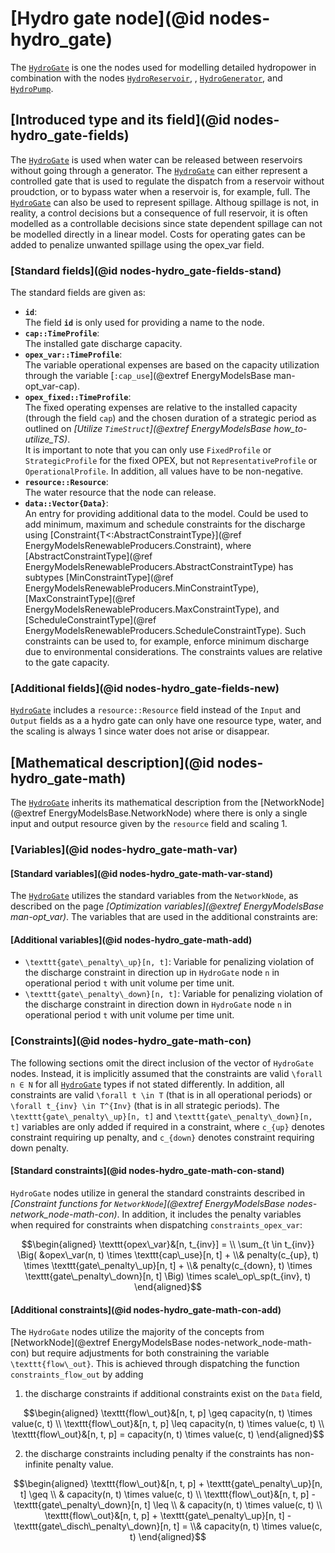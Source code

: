 # [Hydro gate node](@id nodes-hydro_gate)

The [`HydroGate`](@ref) is one the nodes used for modelling detailed hydropower in combination with the nodes [`HydroReservoir`](@ref), , [`HydroGenerator`](@ref), and [`HydroPump`](@ref).

## [Introduced type and its field](@id nodes-hydro_gate-fields)
The [`HydroGate`](@ref) is used when water can be released between reservoirs without going through a generator. The [`HydroGate`](@ref) can either represent a controlled gate that is used to regulate the dispatch from a reservoir without proudction, or to bypass water when a reservoir is, for example, full. The [`HydroGate`](@ref) can also be used to represent spillage. Althoug spillage is not, in reality, a control decisions but a consequence of full reservoir, it is often modelled as a controllable decisions since state dependent spillage can not be modelled directly in a linear model. Costs for operating gates can be added to penalize unwanted spillage using the opex_var field.

### [Standard fields](@id nodes-hydro_gate-fields-stand)
The standard fields are given as:

- **`id`**:\
  The field **`id`** is only used for providing a name to the node.
- **`cap::TimeProfile`**:\
  The installed gate discharge capacity.
- **`opex_var::TimeProfile`**:\
  The variable operational expenses are based on the capacity utilization through the variable [`:cap_use`](@extref EnergyModelsBase man-opt_var-cap).
- **`opex_fixed::TimeProfile`**:\
  The fixed operating expenses are relative to the installed capacity (through the field `cap`) and the chosen duration of a strategic period as outlined on *[Utilize `TimeStruct`](@extref EnergyModelsBase how_to-utilize_TS)*.\
  It is important to note that you can only use `FixedProfile` or `StrategicProfile` for the fixed OPEX, but not `RepresentativeProfile` or `OperationalProfile`.
  In addition, all values have to be non-negative.
- **`resource::Resource`**:\
  The water resource that the node can release.
- **`data::Vector{Data}`**:\
  An entry for providing additional data to the model. Could be used to add minimum, maximum and schedule constraints for the discharge using [Constraint{T<:AbstractConstraintType}](@ref EnergyModelsRenewableProducers.Constraint), where [AbstractConstraintType](@ref EnergyModelsRenewableProducers.AbstractConstraintType) has subtypes [MinConstraintType](@ref EnergyModelsRenewableProducers.MinConstraintType), [MaxConstraintType](@ref EnergyModelsRenewableProducers.MaxConstraintType), and [ScheduleConstraintType](@ref EnergyModelsRenewableProducers.ScheduleConstraintType). Such constraints can be used to, for example, enforce minimum discharge due to environmental considerations. The constraints values are relative to the gate capacity.

### [Additional fields](@id nodes-hydro_gate-fields-new)
[`HydroGate`](@ref) includes a `resource::Resource` field instead of the `Input` and `Output` fields as a a hydro gate can only have one resource type, water, and the scaling is always 1 since water does not arise or disappear.

## [Mathematical description](@id nodes-hydro_gate-math)
The [`HydroGate`](@ref) inherits its mathematical description from the [NetworkNode](@extref EnergyModelsBase.NetworkNode) where there is only a single input and output resource given by the `resource` field and scaling 1.

### [Variables](@id nodes-hydro_gate-math-var)

#### [Standard variables](@id nodes-hydro_gate-math-var-stand)
The [`HydroGate`](@ref) utilizes the standard variables from the `NetworkNode`, as described on the page *[Optimization variables](@extref EnergyModelsBase man-opt_var)*.
The variables that are used in the additional constraints are:

#### [Additional variables](@id nodes-hydro_gate-math-add)
- ``\texttt{gate\_penalty\_up}[n, t]``: Variable for penalizing violation of the discharge constraint in direction up in `HydroGate` node ``n`` in operational period ``t`` with unit volume per time unit.
- ``\texttt{gate\_penalty\_down}[n, t]``: Variable for penalizing violation of the discharge constraint in direction down in `HydroGate` node ``n`` in operational period ``t`` with unit volume per time unit.

### [Constraints](@id nodes-hydro_gate-math-con)
The following sections omit the direct inclusion of the vector of `HydroGate` nodes.
Instead, it is implicitly assumed that the constraints are valid ``\forall n ∈ N`` for all [`HydroGate`](@ref) types if not stated differently.
In addition, all constraints are valid ``\forall t \in T`` (that is in all operational periods) or ``\forall t_{inv} \in T^{Inv}`` (that is in all strategic periods). The ``\texttt{gate\_penalty\_up}[n, t]`` and ``\texttt{gate\_penalty\_down}[n, t]`` variables are only added if required in a constraint, where ``c_{up}`` denotes constraint requiring up penalty, and ``c_{down}`` denotes constraint requiring down penalty.

#### [Standard constraints](@id nodes-hydro_gate-math-con-stand)
`HydroGate` nodes utilize in general the standard constraints described in *[Constraint functions for `NetworkNode`](@extref EnergyModelsBase nodes-network_node-math-con)*. In addition, it includes the penalty variables when required for constraints when dispatching `constraints_opex_var`:
```math
\begin{aligned}
  \texttt{opex\_var}&[n, t_{inv}] = \\
    \sum_{t \in t_{inv}} \Big( &opex\_var(n, t) \times \texttt{cap\_use}[n, t] + \\&
    penalty(c_{up}, t) \times \texttt{gate\_penalty\_up}[n, t] + \\&
    penalty(c_{down}, t) \times \texttt{gate\_penalty\_down}[n, t] \Big) \times scale\_op\_sp(t_{inv}, t)
\end{aligned}
```

#### [Additional constraints](@id nodes-hydro_gate-math-con-add)
The `HydroGate` nodes utilize the majority of the concepts from [NetworkNode](@extref EnergyModelsBase nodes-network_node-math-con) but require adjustments for both constraining the variable ``\texttt{flow\_out}``. This is achieved through dispatching the function `constraints_flow_out` by adding

1. the discharge constraints if additional constraints exist on the `Data` field,

```math
\begin{aligned}
    \texttt{flow\_out}&[n, t, p] \geq capacity(n, t) \times value(c, t) \\
    \texttt{flow\_out}&[n, t, p] \leq capacity(n, t) \times value(c, t) \\
    \texttt{flow\_out}&[n, t, p] = capacity(n, t) \times value(c, t)
\end{aligned}
```

2. the discharge constraints including penalty if the constraints has non-infinite penalty value.

```math
\begin{aligned}
    \texttt{flow\_out}&[n, t, p] + \texttt{gate\_penalty\_up}[n, t] \geq \\ &
        capacity(n, t) \times value(c, t) \\
    \texttt{flow\_out}&[n, t, p] - \texttt{gate\_penalty\_down}[n, t] \leq \\ &
        capacity(n, t) \times value(c, t) \\
    \texttt{flow\_out}&[n, t, p] + \texttt{gate\_penalty\_up}[n, t] - \texttt{gate\_disch\_penalty\_down}[n, t] = \\&
        capacity(n, t) \times value(c, t)
\end{aligned}
```
